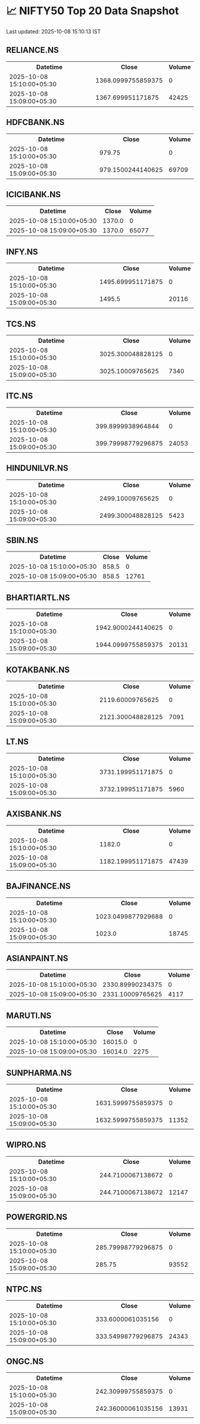 # 📈 NIFTY50 Top 20 Data Snapshot

Last updated: 2025-10-08 15:10:13 IST

## RELIANCE.NS

<table>
  <tr><th>Datetime</th><th>Close</th><th>Volume</th></tr>
  <tr><td>2025-10-08 15:10:00+05:30</td><td>1368.0999755859375</td><td>0</td></tr>
  <tr><td>2025-10-08 15:09:00+05:30</td><td>1367.699951171875</td><td>42425</td></tr>
</table>

## HDFCBANK.NS

<table>
  <tr><th>Datetime</th><th>Close</th><th>Volume</th></tr>
  <tr><td>2025-10-08 15:10:00+05:30</td><td>979.75</td><td>0</td></tr>
  <tr><td>2025-10-08 15:09:00+05:30</td><td>979.1500244140625</td><td>69709</td></tr>
</table>

## ICICIBANK.NS

<table>
  <tr><th>Datetime</th><th>Close</th><th>Volume</th></tr>
  <tr><td>2025-10-08 15:10:00+05:30</td><td>1370.0</td><td>0</td></tr>
  <tr><td>2025-10-08 15:09:00+05:30</td><td>1370.0</td><td>65077</td></tr>
</table>

## INFY.NS

<table>
  <tr><th>Datetime</th><th>Close</th><th>Volume</th></tr>
  <tr><td>2025-10-08 15:10:00+05:30</td><td>1495.699951171875</td><td>0</td></tr>
  <tr><td>2025-10-08 15:09:00+05:30</td><td>1495.5</td><td>20116</td></tr>
</table>

## TCS.NS

<table>
  <tr><th>Datetime</th><th>Close</th><th>Volume</th></tr>
  <tr><td>2025-10-08 15:10:00+05:30</td><td>3025.300048828125</td><td>0</td></tr>
  <tr><td>2025-10-08 15:09:00+05:30</td><td>3025.10009765625</td><td>7340</td></tr>
</table>

## ITC.NS

<table>
  <tr><th>Datetime</th><th>Close</th><th>Volume</th></tr>
  <tr><td>2025-10-08 15:10:00+05:30</td><td>399.8999938964844</td><td>0</td></tr>
  <tr><td>2025-10-08 15:09:00+05:30</td><td>399.79998779296875</td><td>24053</td></tr>
</table>

## HINDUNILVR.NS

<table>
  <tr><th>Datetime</th><th>Close</th><th>Volume</th></tr>
  <tr><td>2025-10-08 15:10:00+05:30</td><td>2499.10009765625</td><td>0</td></tr>
  <tr><td>2025-10-08 15:09:00+05:30</td><td>2499.300048828125</td><td>5423</td></tr>
</table>

## SBIN.NS

<table>
  <tr><th>Datetime</th><th>Close</th><th>Volume</th></tr>
  <tr><td>2025-10-08 15:10:00+05:30</td><td>858.5</td><td>0</td></tr>
  <tr><td>2025-10-08 15:09:00+05:30</td><td>858.5</td><td>12761</td></tr>
</table>

## BHARTIARTL.NS

<table>
  <tr><th>Datetime</th><th>Close</th><th>Volume</th></tr>
  <tr><td>2025-10-08 15:10:00+05:30</td><td>1942.9000244140625</td><td>0</td></tr>
  <tr><td>2025-10-08 15:09:00+05:30</td><td>1944.0999755859375</td><td>20131</td></tr>
</table>

## KOTAKBANK.NS

<table>
  <tr><th>Datetime</th><th>Close</th><th>Volume</th></tr>
  <tr><td>2025-10-08 15:10:00+05:30</td><td>2119.60009765625</td><td>0</td></tr>
  <tr><td>2025-10-08 15:09:00+05:30</td><td>2121.300048828125</td><td>7091</td></tr>
</table>

## LT.NS

<table>
  <tr><th>Datetime</th><th>Close</th><th>Volume</th></tr>
  <tr><td>2025-10-08 15:10:00+05:30</td><td>3731.199951171875</td><td>0</td></tr>
  <tr><td>2025-10-08 15:09:00+05:30</td><td>3732.199951171875</td><td>5960</td></tr>
</table>

## AXISBANK.NS

<table>
  <tr><th>Datetime</th><th>Close</th><th>Volume</th></tr>
  <tr><td>2025-10-08 15:10:00+05:30</td><td>1182.0</td><td>0</td></tr>
  <tr><td>2025-10-08 15:09:00+05:30</td><td>1182.199951171875</td><td>47439</td></tr>
</table>

## BAJFINANCE.NS

<table>
  <tr><th>Datetime</th><th>Close</th><th>Volume</th></tr>
  <tr><td>2025-10-08 15:10:00+05:30</td><td>1023.0499877929688</td><td>0</td></tr>
  <tr><td>2025-10-08 15:09:00+05:30</td><td>1023.0</td><td>18745</td></tr>
</table>

## ASIANPAINT.NS

<table>
  <tr><th>Datetime</th><th>Close</th><th>Volume</th></tr>
  <tr><td>2025-10-08 15:10:00+05:30</td><td>2330.89990234375</td><td>0</td></tr>
  <tr><td>2025-10-08 15:09:00+05:30</td><td>2331.10009765625</td><td>4117</td></tr>
</table>

## MARUTI.NS

<table>
  <tr><th>Datetime</th><th>Close</th><th>Volume</th></tr>
  <tr><td>2025-10-08 15:10:00+05:30</td><td>16015.0</td><td>0</td></tr>
  <tr><td>2025-10-08 15:09:00+05:30</td><td>16014.0</td><td>2275</td></tr>
</table>

## SUNPHARMA.NS

<table>
  <tr><th>Datetime</th><th>Close</th><th>Volume</th></tr>
  <tr><td>2025-10-08 15:10:00+05:30</td><td>1631.5999755859375</td><td>0</td></tr>
  <tr><td>2025-10-08 15:09:00+05:30</td><td>1632.5999755859375</td><td>11352</td></tr>
</table>

## WIPRO.NS

<table>
  <tr><th>Datetime</th><th>Close</th><th>Volume</th></tr>
  <tr><td>2025-10-08 15:10:00+05:30</td><td>244.7100067138672</td><td>0</td></tr>
  <tr><td>2025-10-08 15:09:00+05:30</td><td>244.7100067138672</td><td>12147</td></tr>
</table>

## POWERGRID.NS

<table>
  <tr><th>Datetime</th><th>Close</th><th>Volume</th></tr>
  <tr><td>2025-10-08 15:10:00+05:30</td><td>285.79998779296875</td><td>0</td></tr>
  <tr><td>2025-10-08 15:09:00+05:30</td><td>285.75</td><td>93552</td></tr>
</table>

## NTPC.NS

<table>
  <tr><th>Datetime</th><th>Close</th><th>Volume</th></tr>
  <tr><td>2025-10-08 15:10:00+05:30</td><td>333.6000061035156</td><td>0</td></tr>
  <tr><td>2025-10-08 15:09:00+05:30</td><td>333.54998779296875</td><td>24343</td></tr>
</table>

## ONGC.NS

<table>
  <tr><th>Datetime</th><th>Close</th><th>Volume</th></tr>
  <tr><td>2025-10-08 15:10:00+05:30</td><td>242.30999755859375</td><td>0</td></tr>
  <tr><td>2025-10-08 15:09:00+05:30</td><td>242.36000061035156</td><td>13931</td></tr>
</table>

